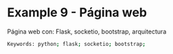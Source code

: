 # Example 9 - Página web

Página web con: Flask, socketio, bootstrap, arquitectura

```bash
Keywords: python; flask; socketio; bootstrap;
```